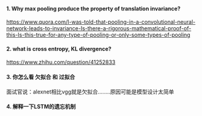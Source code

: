 #### 1. Why max pooling produce the property of translation invariance?

https://www.quora.com/I-was-told-that-pooling-in-a-convolutional-neural-network-leads-to-invariance-Is-there-a-rigorous-mathematical-proof-of-this-Is-this-true-for-any-type-of-pooling-or-only-some-types-of-pooling

#### 2. what is cross entropy, KL divergence?

https://www.zhihu.com/question/41252833

#### 3. 你怎么看 欠拟合 和 过拟合
面试官说：alexnet相比vgg就是欠拟合........原因可能是模型设计太简单

#### 4. 解释一下LSTM的遗忘机制
